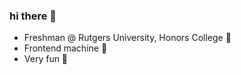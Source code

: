 ### hi there 👋

- Freshman @ Rutgers University, Honors College 🏫
- Frontend machine 🤖
- Very fun 🐬

